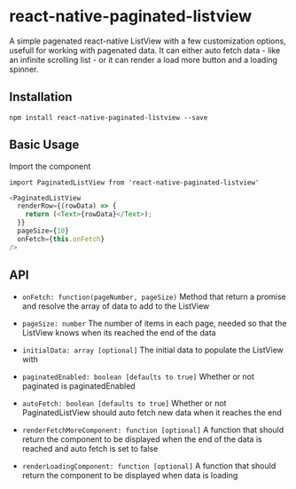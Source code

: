 react-native-paginated-listview
=====
A simple pagenated react-native ListView with a few customization options, usefull
for working with pagenated data. It can either auto fetch data - like an infinite scrolling list -
or it can render a load more button and a loading spinner.

## Installation
`npm install react-native-paginated-listview --save`

## Basic Usage
Import the component

`import PaginatedListView from 'react-native-paginated-listview'`

```js
<PaginatedListView
  renderRow={(rowData) => {
    return (<Text>{rowData}</Text>);
  }}
  pageSize={10}
  onFetch={this.onFetch}
/>
```

## API
* `onFetch: function(pageNumber, pageSize)`
Method that return a promise and resolve the array of data to add to the ListView

* `pageSize: number`
The number of items in each page, needed so that the ListView knows when its reached the end of the data

* `initialData: array [optional]`
The initial data to populate the ListView with

* `paginatedEnabled: boolean [defaults to true]`
Whether or not paginated is paginatedEnabled

* `autoFetch: boolean [defaults to true]`
Whether or not PaginatedListView should auto fetch new data when it reaches the end

* `renderFetchMoreComponent: function [optional]`
A function that should return the component to be displayed when the end of the data is reached and auto fetch is set to false

* `renderLoadingComponent: function [optional]`
A function that should return the component to be displayed when data is loading
